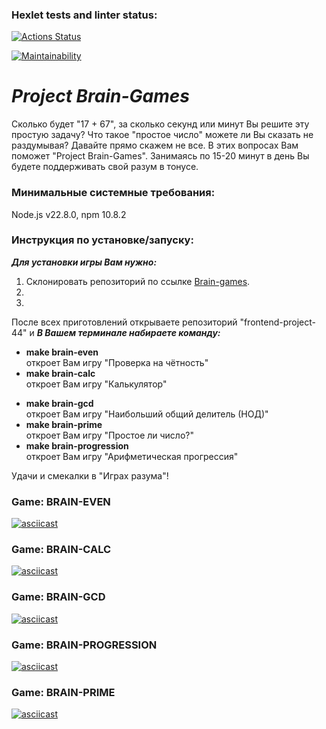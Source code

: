 ### Hexlet tests and linter status:

[![Actions Status](https://github.com/BEAR-AE/frontend-project-44/actions/workflows/hexlet-check.yml/badge.svg)](https://github.com/BEAR-AE/frontend-project-44/actions)

[![Maintainability](https://api.codeclimate.com/v1/badges/1f622fb3c0c860bc13b6/maintainability)](https://codeclimate.com/github/BEAR-AE/frontend-project-44/maintainability)

# **_Project Brain-Games_**<br>

Сколько будет "17 + 67", за сколько секунд или минут Вы решите эту простую задачу? Что такое "простое число" можете ли Вы сказать не раздумывая? Давайте прямо скажем не все. В этих вопросах Вам поможет "Project Brain-Games". Занимаясь по 15-20 минут в день Вы будете поддерживать свой разум в тонусе.

### Минимальные системные требования:<br>

Node.js v22.8.0, npm 10.8.2

### Инструкция по установке/запуску:<br>

***Для установки игры Вам нужно:***<br> 
1. Склонировать репозиторий по ссылке [Brain-games](https://github.com/BEAR-AE/frontend-project-44.git).
2. 
3. 

 
После всех приготовлений открываете репозиторий "frontend-project-44" и 
***B Вашем терминале набираете команду:***<br>
- **make brain-even**<br> откроет Вам игру "Проверка на чётность"
- **make brain-calc**<br> откроет Вам игру "Калькулятор"
+ **make brain-gcd**<br> откроет Вам игру "Наибольший общий делитель (НОД)"
+ **make brain-prime**<br> откроет Вам игру "Простое ли число?"
+ **make brain-progression**<br> откроет Вам игру "Арифметическая прогрессия"

Удачи и смекалки в "Играх разума"!


### Game: BRAIN-EVEN

[![asciicast](https://asciinema.org/a/7tPQLCfyhsmVv4DLxl0oe6SsC.svg)](https://asciinema.org/a/7tPQLCfyhsmVv4DLxl0oe6SsC)

### Game: BRAIN-CALC

[![asciicast](https://asciinema.org/a/MqCEblYTl9y2yDEDu1A55IF48.svg)](https://asciinema.org/a/MqCEblYTl9y2yDEDu1A55IF48)

### Game: BRAIN-GCD

[![asciicast](https://asciinema.org/a/lEGarnvzWni27iuylZub16Bit.svg)](https://asciinema.org/a/lEGarnvzWni27iuylZub16Bit)

### Game: BRAIN-PROGRESSION

[![asciicast](https://asciinema.org/a/FkCPAe7YA4WC2Xs2UTHSevdgH.svg)](https://asciinema.org/a/FkCPAe7YA4WC2Xs2UTHSevdgH)

### Game: BRAIN-PRIME

[![asciicast](https://asciinema.org/a/jtltFIBQmk3BThcAic7zQRFLA.svg)](https://asciinema.org/a/jtltFIBQmk3BThcAic7zQRFLA)
